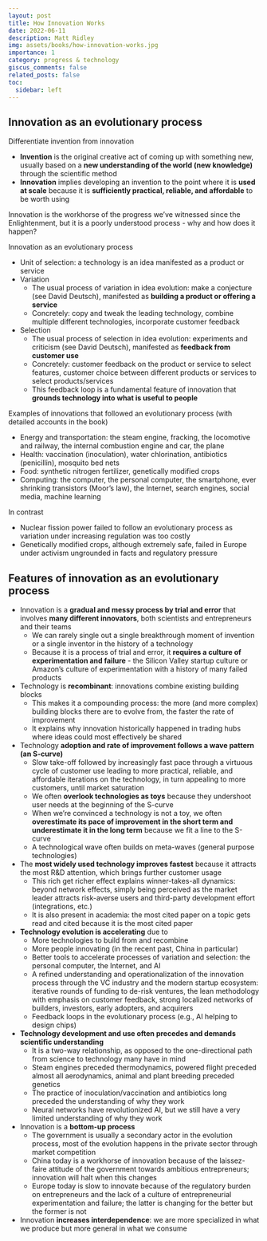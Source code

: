 ```yaml
---
layout: post
title: How Innovation Works
date: 2022-06-11
description: Matt Ridley
img: assets/books/how-innovation-works.jpg
importance: 1
category: progress & technology
giscus_comments: false
related_posts: false
toc:
  sidebar: left
---
```


## Innovation as an evolutionary process

Differentiate invention from innovation
  - **Invention** is the original creative act of coming up with something new, usually based on a **new understanding of the world (new knowledge)** through the scientific method
  - **Innovation** implies developing an invention to the point where it is **used at scale** because it is **sufficiently practical, reliable, and affordable** to be worth using

Innovation is the workhorse of the progress we’ve witnessed since the Enlightenment, but it is a poorly understood process - why and how does it happen?

Innovation as an evolutionary process
- Unit of selection: a technology is an idea manifested as a product or service
- Variation
    - The usual process of variation in idea evolution: make a conjecture (see David Deutsch), manifested as **building a product or offering a service**
    - Concretely: copy and tweak the leading technology, combine multiple different technologies, incorporate customer feedback
- Selection
    - The usual process of selection in idea evolution: experiments and criticism (see David Deutsch), manifested as **feedback from customer use**
    - Concretely: customer feedback on the product or service to select features, customer choice between different products or services to select products/services
    - This feedback loop is a fundamental feature of innovation that **grounds technology into what is useful to people**

Examples of innovations that followed an evolutionary process (with detailed accounts in the book)
- Energy and transportation: the steam engine, fracking, the locomotive and railway, the internal combustion engine and car, the plane
- Health: vaccination (inoculation), water chlorination, antibiotics (penicillin), mosquito bed nets
- Food: synthetic nitrogen fertilizer, genetically modified crops
- Computing: the computer, the personal computer, the smartphone, ever shrinking transistors (Moor’s law), the Internet, search engines, social media, machine learning

In contrast
- Nuclear fission power failed to follow an evolutionary process as variation under increasing regulation was too costly
- Genetically modified crops, although extremely safe, failed in Europe under activism ungrounded in facts and regulatory pressure

## Features of innovation as an evolutionary process

- Innovation is a **gradual and messy process by trial and error** that involves **many different innovators**, both scientists and entrepreneurs and their teams
    - We can rarely single out a single breakthrough moment of invention or a single inventor in the history of a technology
    - Because it is a process of trial and error, it **requires a culture of experimentation and failure** - the Silicon Valley startup culture or Amazon’s culture of experimentation with a history of many failed products
- Technology is **recombinant**: innovations combine existing building blocks
    - This makes it a compounding process: the more (and more complex) building blocks there are to evolve from, the faster the rate of improvement
    - It explains why innovation historically happened in trading hubs where ideas could most effectively be shared
- Technology **adoption and rate of improvement follows a wave pattern (an S-curve)**
    - Slow take-off followed by increasingly fast pace through a virtuous cycle of customer use leading to more practical, reliable, and affordable iterations on the technology, in turn appealing to more customers, until market saturation
    - We often **overlook technologies as toys** because they undershoot user needs at the beginning of the S-curve
    - When we’re convinced a technology is not a toy, we often **overestimate its pace of improvement in the short term and underestimate it in the long term** because we fit a line to the S-curve
    - A technological wave often builds on meta-waves (general purpose technologies)
- The **most widely used technology improves fastest** because it attracts the most R&D attention, which brings further customer usage
    - This rich get richer effect explains winner-takes-all dynamics: beyond network effects, simply being perceived as the market leader attracts risk-averse users and third-party development effort (integrations, etc.)
    - It is also present in academia: the most cited paper on a topic gets read and cited because it is the most cited paper
- **Technology evolution is accelerating** due to
    - More technologies to build from and recombine
    - More people innovating (in the recent past, China in particular)
    - Better tools to accelerate processes of variation and selection: the personal computer, the Internet, and AI
    - A refined understanding and operationalization of the innovation process through the VC industry and the modern startup ecosystem: iterative rounds of funding to de-risk ventures, the lean methodology with emphasis on customer feedback, strong localized networks of builders, investors, early adopters, and acquirers
    - Feedback loops in the evolutionary process (e.g., AI helping to design chips)
- **Technology development and use often precedes and demands scientific understanding**
    - It is a two-way relationship, as opposed to the one-directional path from science to technology many have in mind
    - Steam engines preceded thermodynamics, powered flight preceded almost all aerodynamics, animal and plant breeding preceded genetics
    - The practice of inoculation/vaccination and antibiotics long preceded the understanding of why they work
    - Neural networks have revolutionized AI, but we still have a very limited understanding of why they work
- Innovation is a **bottom-up process**
    - The government is usually a secondary actor in the evolution process, most of the evolution happens in the private sector through market competition
    - China today is a workhorse of innovation because of the laissez-faire attitude of the government towards ambitious entrepreneurs; innovation will halt when this changes
    - Europe today is slow to innovate because of the regulatory burden on entrepreneurs and the lack of a culture of entrepreneurial experimentation and failure; the latter is changing for the better but the former is not
- Innovation **increases interdependence**: we are more specialized in what we produce but more general in what we consume
